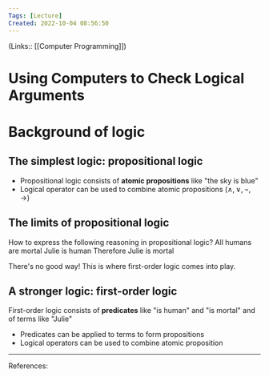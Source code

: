 ```yaml
---
Tags: [Lecture]
Created: 2022-10-04 08:56:50
---
```

(Links:: [[Computer Programming]])
# Using Computers to Check Logical Arguments
# Background of logic
## The simplest logic: propositional logic
- Propositional logic consists of **atomic propositions** like "the sky is blue"
- Logical operator can be used to combine atomic propositions ($\land, \lor, \lnot, \to$)
## The limits of propositional logic
How to express the following reasoning in propositional logic?
All humans are mortal
Julie is human
Therefore Julie is mortal

There's no good way!
This is where first-order logic comes into play.
## A stronger logic: first-order logic
First-order logic consists of **predicates** like "is human" and "is mortal" and of terms like "Julie"
- Predicates can be applied to terms to form propositions
- Logical operators can be used to combine atomic proposition
___
References: